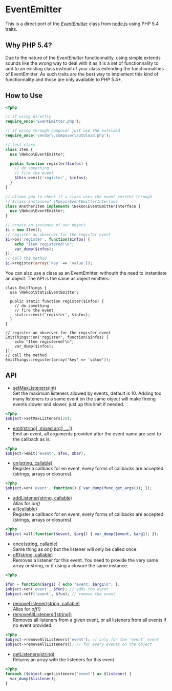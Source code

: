 # EventEmitter

This is a direct port of the [_EventEmitter_](https://github.com/joyent/node/blob/master/lib/events.js) class from [node.js](https://github.com/joyent/node/) using PHP 5.4 traits.

## Why PHP 5.4?

Due to the nature of the _EventEmitter_ functionnality, using simple extends sounds like the wrong way to deal with it as it is a set of functionnality to add to an existing class instead of your class extending the functionnalities of EventEmitter.
As such traits are the best way to implement this kind of functionnality and those are only available to PHP 5.4+.

## How to Use

```php
<?php

// if using directly
require_once('EventEmitter.php');

// if using through composer just use the autoload
require_once('vendor\.composer\autoload.php');

// test class
class Item {
  use \Nekoo\EventEmitter;

  public function register($infos) {
    // do something
    // fire the event
    $this->emit('register', $infos);
  }
}

// allows you to check if a class uses the event emitter through
// $class instanceof \Nekoo\EventEmitterInterface
class AnotherItem implements \Nekoo\EventEmitterInterface {
  use \Nekoo\EventEmitter;
}

// create an instance of our object
$i = new Item();
// register an observer for the register event
$i->on('register', function($infos) {
    echo "Item registered!\n";
    var_dump($infos);
});
// call the method
$i->register(array('key' => 'value'));
```

You can also use a class as an EventEmitter, withouth the need to instantiate an object. The API is the same as object emitters: 

```
class EmitThings {
  use \Nekoo\StaticEventEmitter;

  public static function register($infos) {
    // do something
    // fire the event
    static::emit('register', $infos);
  }
}

// register an observer for the register event
EmitThings::on('register', function($infos) {
    echo "Item registered!\n";
    var_dump($infos);
});
// call the method
EmitThings::register(array('key' => 'value'));
```

## API

* [setMaxListeners(int)](https://github.com/christopherobin/EventEmitter/blob/master/src/EventEmitter.php#L20)<br>
  Set the maximum listeners allowed by events, default is 10. Adding too many listeners to a same event on the
  same object will make fireing events slower and slower, just up this limit if needed.<br>

```php
<?php
$object->setMaxListeners(20);
```
* [emit(string[, mixed arg1, ...])](https://github.com/christopherobin/EventEmitter/blob/master/src/EventEmitter.php#L24)<br>
  Emit an event, all arguments provided after the event name are sent to the callback as is.<br>

```php
<?php
$object->emit('event', $foo, $bar);
```
* [on(string, callable)](https://github.com/christopherobin/EventEmitter/blob/master/src/EventEmitter.php#L61)<br>
  Register a callback for en event, every forms of callbacks are accepted (strings, arrays or closures).<br>

```php
<?php
$object->on('event', function() { var_dump(func_get_args()); });
```
* [addListener(string, callable)](https://github.com/christopherobin/EventEmitter/blob/master/src/EventEmitter.php#L81)<br>
  Alias for _on()_
* [all(callable)](https://github.com/christopherobin/EventEmitter/blob/master/src/EventEmitter.php#L88)<br>
  Register a callback for en event, every forms of callbacks are accepted (strings, arrays or closures).<br>

```php
<?php
$object->all(function($event, $arg1) { var_dump($event, $arg1); });
```
* [once(string, callable)](https://github.com/christopherobin/EventEmitter/blob/master/src/EventEmitter.php#L98)<br>
  Same thing as _on()_ but the listener will only be called once.
* [off(string, callable)](https://github.com/christopherobin/EventEmitter/blob/master/src/EventEmitter.php#L115)<br>
  Removes a listener for this event. You need to provide the very same array or string,
  or if using a closure the same instance.<br>

```php
<?php

$fun = function($arg1) { echo "event: $arg1\n"; };
$object->on('event', $fun); // adds the event
$object->off('event', $fun); // remove the event
```
* [removeListener(string, callable)](https://github.com/christopherobin/EventEmitter/blob/master/src/EventEmitter.php#L130)<br>
  Alias for _off()_
* [removeAllListeners([string])](https://github.com/christopherobin/EventEmitter/blob/master/src/EventEmitter.php#L137)<br>
  Removes all listeners from a given event, or all listeners from all events if no event provided.

```php
<?php
$object->removeAllListeners('event'); // only for the 'event' event
$object->removeAllListeners(); // for every events on the object
```
* [getListeners(string)](https://github.com/christopherobin/EventEmitter/blob/master/src/EventEmitter.php#L153)<br>
  Returns an array with the listeners for this event

```php
<?php
foreach ($object->getListeners('event') as $listener) {
  var_dump($listener);
}
```